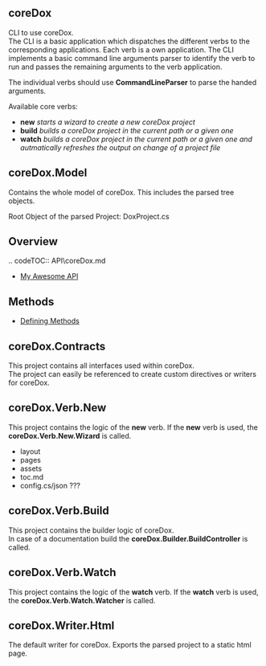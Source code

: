 coreDox
---
CLI to use coreDox.  
The CLI is a basic application which dispatches the different verbs to the corresponding applications.
Each verb is a own application. The CLI implements a basic command line arguments parser to identify the
verb to run and passes the remaining arguments to the verb application.

The individual verbs should use **CommandLineParser** to parse the handed arguments.

Available core verbs:
- **new** *starts a wizard to create a new coreDox project*
- **build** *builds a coreDox project in the current path or a given one*
- **watch** *builds a coreDox project in the current path or a given one and autmatically refreshes the output on change of a project file*

coreDox.Model
---
Contains the whole model of coreDox. This includes the parsed tree objects.

Root Object of the parsed Project: DoxProject.cs

## Overview

.. codeTOC:: API\coreDox.md
* [My Awesome API](README.md)

## Methods

* [Defining Methods](methods.md)


coreDox.Contracts
---
This project contains all interfaces used within coreDox.  
The project can easily be referenced to create custom directives or writers for coreDox.

coreDox.Verb.New
---
This project contains the logic of the **new** verb.
If the **new** verb is used, the **coreDox.Verb.New.Wizard** is called.

- layout
- pages
- assets 
- toc.md
- config.cs/json ???

coreDox.Verb.Build
---
This project contains the builder logic of coreDox.  
In case of a documentation build the **coreDox.Builder.BuildController** is called.

coreDox.Verb.Watch
---
This project contains the logic of the **watch** verb.
If the **watch** verb is used, the **coreDox.Verb.Watch.Watcher** is called.

coreDox.Writer.Html
---
The default writer for coreDox. Exports the parsed project to a static html page.




